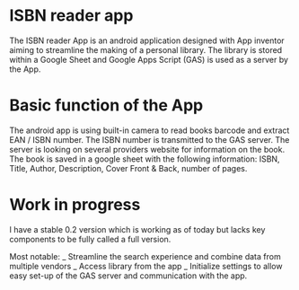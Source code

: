# ISBN reader app

The ISBN reader App is an android application designed with App inventor aiming to streamline the making of a personal library.
The library is stored within a Google Sheet and Google Apps Script (GAS) is used as a server by the App.


# Basic function of the App

The android app is using built-in camera to read books barcode and extract EAN / ISBN number. The ISBN number is transmitted to the GAS server. 
The server is looking on several providers website for information on the book.
The book is saved in a google sheet with the following information: ISBN, Title, Author, Description, Cover Front & Back, number of pages.



# Work in progress

I have a stable 0.2 version which is working as of today but lacks key components to be fully called a full version.

Most notable:
_ Streamline the search experience and combine data from multiple vendors
_ Access library from the app
_ Initialize settings to allow easy set-up of the GAS server and communication with the app.
